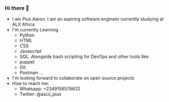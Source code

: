 ### Hi there 👋

<!--
**Pius-aaron04/Pius-aaron04** is a ✨ _special_ ✨ repository because its `README.md` (this file) appears on your GitHub profile.

Here are some ideas to get you started:

- 🔭 I’m currently working on ...
- 🌱 I’m currently learning ...
- 👯 I’m looking to collaborate on ...
- 🤔 I’m looking for help with ...
- 💬 Ask me about ...
- 📫 How to reach me: ...
- 😄 Pronouns: ...
- ⚡ Fun fact: ...
-->
- I am Pius Aaron. I am an aspiring software engineer currently studying at ALX Africa
- I'm currently Learning
    * Python
    * HTML
    * CSS
    * Javascript
    * SQL.
  Alongside bash scripting for DevOps and other tools like:
    * puppet
    * Git
    * Postman ...
- I'm looking forward to collaborate on open source projects
- How to reach me:
    * Whatsapp: +2349158578632
    * Twitter: @ascii_pius
